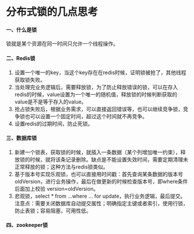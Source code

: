 # 分布式锁的几点思考

#### 一、什么是锁

锁就是某个资源在同一时间只允许一个线程操作。

#### 二、Redis锁

1. 设置一个唯一的key，当这个key存在在redis时候，证明锁被抢了，其他线程获取锁失败。
2. 当处理完业务逻辑后，需要释放锁，为了防止释放错误的锁，可以在存入redis的时候，value设置为一个唯一的随机值，释放锁的时候判断获取的value是不是等于存入的value。
3. 抢占锁失败后，根据业务需求，可以直接返回错误等，也可以继续竞争锁，竞争锁也可以设置一个固定时间，超过这个时间就不再竞争。
4. 设置redis的过期时间，防止死锁。

#### 三、数据库锁

1. 新建一个锁表，获取锁的时候，就插入一条数据（某个列增加唯一约束），释放锁的时候，就将该条记录删除。缺点是不能设置失效时间，需要定期清理未正常释放的锁；这种方法与redis锁类似。
2. 基于版本号实现乐观锁，也可以直接用时间戳：首先查询某条数据的版本号oldVersion，进行业务操作，最后在做更新的时候检查版本号，即where条件后面加上校验 version=oldVersion。
3. 悲观锁，select * from ...where ... for update，执行业务逻辑，最后提交。注意点：需要关闭数据库自动提交属性；明确指定主键或者索引，使用行锁，防止表锁；容易阻塞，可用性低。

#### 四、zookeeper锁